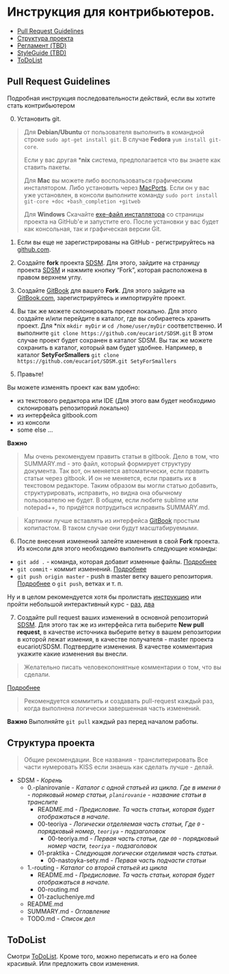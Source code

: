 # Инструкция для контрибьютеров.

- [Pull Request Guidelines](#pull-request-guidelines)
- [Структура проекта](#Структура-проекта)
- [Регламент (TBD)](#Регламент)
- [StyleGuide (TBD)](#StyleGuide)
- [ToDoList](#ToDoList)

## Pull Request Guidelines

Подробная инструкция последовательности действий, если вы хотите стать контрибьютером

0. Установить git.

> Для **Debian/Ubuntu** от пользователя выполнить в командной строке `sudo apt-get install git`.
> В случае **Fedora** `yum install git-core`.
> 
> Если у вас другая ***nix** система, предполагается что вы знаете как ставить пакеты. 
> 
> Для **Mac** вы можете либо воспользоваться графическим инсталятором.
> Либо установить через [MacPorts](http://www.macports.org). 
> Если он у вас уже установлен, в консоли выполните команду `sudo port install git-core +doc +bash_completion +gitweb`
> 
> Для **Windows**
> Cкачайте [exe-файл инсталлятора](http://msysgit.github.com/) со страницы проекта на GitHub'е и запустите его.
> После установки у вас будет как консольная, так и графическая версии Git.

1. Если вы еще не зарегистрированы на GitHub - регистрируйтесь на [github.com](https://github.com/join?source=login).

2. Создайте **fork** проекта [SDSM](https://github.com/eucariot/SDSM.git).
Для этого, зайдите на страницу проекта [SDSM](https://github.com/eucariot/SDSM.git) и нажмите кнопку “Fork”, которая расположена в правом верхнем углу.

3. Создайте [GitBook](https://gitbook.com) для вашего **Fork**. Для этого зайдите на [GitBook.com](https://gitbook.com), зарегистрируйтесь и импортируйте проект.

4. Вы так же можете склонировать проект локально. Для этого создайте и/или перейдите в каталог, где вы собираетесь хранить проект. 
Для *nix `mkdir myDir` и `cd /home/user/myDir` соответственно. И выполните `git clone https://github.com/eucariot/SDSM.git`
В этом случае проект будет сохранен в каталог SDSM.
Вы так же можете сохранить в каталог, который вам будет удобнее. Например, в каталог **SetyForSmallers** `git clone https://github.com/eucariot/SDSM.git SetyForSmallers`

5. Правьте!

Вы можете изменять проект как вам удобно: 
 - из текстового редактора или IDE (Для этого вам будет необходимо склонировать репозиторий локально)
 - из интерфейса gitbook.com
 - из консоли
 - some else ...
 
 **Важно**
> Мы очень рекомендуем править статьи в gitbook. Дело в том, что SUMMARY.md - это файл, который формирует структуру документа.
> Так вот, он меняется автоматически, если править статьи через gitbook. И он не меняется, если править их в текстовом редакторе. Таким образом вы могли статью добавить, структурировать, исправить, но видна она обычному пользователю не будет.
> В общем, если любите sublime или notepad++, то придётся потрудиться исправить SUMMARY.md.


> Картинки лучше вставлять из интерфейса [GitBook](https://gitbook.com) простым копипастом. В таком случае они будут масштабируемыми.

6. После внесения изменений залейте изменения в свой **Fork** проекта. 
  Из консоли для этого необходимо выполнить следующие команды:
  * `git add .` - команда, которая добавит изменные файлы. [Подробнее](https://git-scm.com/docs/git-add)
  * `git commit` - коммит изменений. [Подробнее]()
  * `git push origin master` - push в master ветку вашего репозитория. [Подробнее](https://guides.github.com/introduction/git-handbook/) о `git push`, ветках и т. п. 

Ну и в целом рекомендуется хотя бы пролистать [инструкцию](https://git-scm.com/book/en/v2) или пройти небольшой интерактивный курс - [раз](https://try.github.io/), [два](https://githowto.com/ru)

7. Создайте pull request ваших изменений в основной репозиторий [SDSM](https://github.com/eucariot/SDSM.git).
Для этого так же из интерфейса гита выберите **New pull request**, в качестве источника выберите ветку в вашем репозитории в которой лежат измения, в качестве получателя - master проекта eucariot/SDSM. Подтвердите изменения. В качестве комментария укажите какие изменения вы внесли. 

> Желательно писать человекопонятные комментарии о том, что вы сделали.

[Подробнее](https://git-scm.com/book/en/v2/Distributed-Git-Contributing-to-a-Project)

> Рекомендуется коммитить и создавать pull-request каждый раз, когда выполнена логически завершенная часть изменений.

**Важно** 
Выполняйте `git pull` каждый раз перед началом работы. 

## Структура проекта

> Общие рекомендации. Все названия - транслитерировать Все части нумеровать KISS если знаешь как сделать лучше - делай.

* SDSM - _Корень_
  * 0.-planirovanie - _Каталог с одной статьей из цикла. Где в имени `0` - поряковый номер статьи, `planirovanie` - название статьи в транслите_
    * README.md - _Предисловие. Та часть статьи, которая будет отображаться в начале_.
    * 00-teoriya - _Логически отделяемая часть статьи, Где `0` - порядковый номер, `teoriya` - подзаголовок_
      * 00-teoriya.md - _Первая часть статьи, где `00` - порядковый номер части, `teoriya` - подзаголовок_
    * 01-praktika - _Следующая логически отделимая часть статьи._
      * 00-nastoyka-sety.md - _Первая часть подчасти статьи_
  * 1.-routing - _Каталог со второй статьей из цикла_
    * README.md - _Предисловие. Та часть статьи, которая будет отображаться в начале._
    * 00-routing.md 
    * 01-zaclucheniye.md
  * README.md
  * SUMMARY.md - _Оглавление_
  * TODO.md - _Список дел_

## ToDoList

Смотри [ToDoList](./TODO.md). Кроме того, можно переписать и его на более красивый. Или предложить свои изменения.
